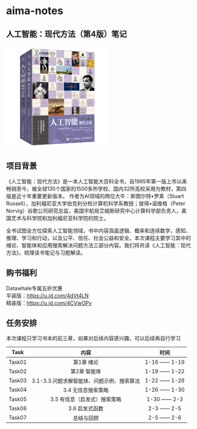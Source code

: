 # aima-notes
## 人工智能：现代方法（第4版）笔记

<a href="url"><img src="https://github.com/datawhalechina/aima-notes/blob/main/images/%E4%BA%BA%E5%B7%A5%E6%99%BA%E8%83%BD%E7%8E%B0%E4%BB%A3%E6%96%B9%E6%B3%95.png" height="280" width="280" ></a>

## 项目背景
《人工智能：现代方法》是一本人工智能大百科全书，自1995年第一版上市以来畅销至今，被全球135个国家的1500多所学校、国内32所高校采用为教材，第四版是近十年重要更新版本。
作者为AI领域的两位大牛：斯图尔特•罗素（Stuart Russell），加利福尼亚大学伯克利分校计算机科学系教授；彼得•诺维格（Peter Norvig）谷歌公司研究总监，美国宇航局艾姆斯研究中心计算科学部负责人，美国艺术与科学院和加利福尼亚科学院的院士。

全书试图全方位探索人工智能领域，书中内容涵盖逻辑、概率和连续数学，感知、推理、学习和行动，以及公平、信任、社会公益和安全。本次课程主要学习其中的绪论、智能体和应用搜索解决问题方法三部分内容。我们将共读《人工智能：现代方法》，梳理读书笔记与习题解读。

## 购书福利
Datawhale专属五折优惠<br>
平装版：https://u.jd.com/4dVt4LN<br>
精装版：https://u.jd.com/4CVwOPv<br>

## 任务安排
本次课程只学习书本的前三章，如果对后续内容感兴趣，可以后续再自行学习

|   Task   |      内容     |   时间   |
|----------|:-------------:|:------:|
| Task01   |  第1章 绪论 | 1-16 —— 1-19 |
| Task02   |  第2章 智能体   | 1-19 —— 1-22 |
| Task03   |  3.1-3.3 问题求解智能体、问题示例、搜索算法 | 1-22 —— 1-26 |
| Task04   |  3.4 无信息搜索策略 | 1-26 —— 1-30 |
| Task05   |  3.5 有信息（启发式）搜索策略 | 1-30 —— 2-3 |
| Task06   |  3.6 启发式函数 | 2-3 —— 2-5 |
| Task07   |  总结与回顾 | 2-5 —— 2-6 |
